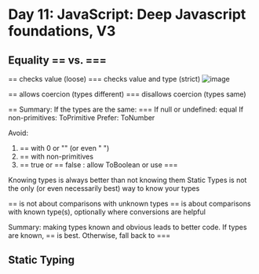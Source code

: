 
# Day 11: JavaScript: Deep Javascript foundations, V3

## Equality  == vs. ===

== checks value (loose)
=== checks value and type (strict)
![image](https://github.com/AnwarMelhem/Mastering_JavaScript_in_20_Days/assets/97465642/6c2202e5-e251-48e7-9b21-261149bf6d37)

== allows coercion (types different)
=== disallows coercion (types same)

== Summary:
If the types are the same: ===
If null or undefined: equal
If non-primitives: ToPrimitive
Prefer: ToNumber


Avoid:
1. == with 0 or "" (or even " ")
2. == with non-primitives
3. == true or == false : allow
ToBoolean or use ===

Knowing types is always
better than not knowing them
Static Types is not the only (or
even necessarily best) way to
know your types


== is not about comparisons
with unknown types
== is about comparisons
with known type(s), optionally
where conversions are helpful

Summary: making types
known and obvious leads to
better code. If types are
known, == is best.
Otherwise, fall back to ===


## Static Typing


